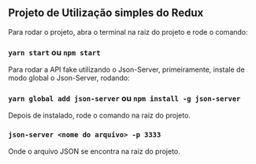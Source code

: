 ## Projeto de Utilização simples do Redux

Para rodar o projeto, abra o terminal na raiz do projeto e rode o comando:

### `yarn start` ou `npm start`

Para rodar a API fake utilizando o Json-Server, primeiramente, instale de modo global o Json-Server, rodando:

### `yarn global add json-server` ou `npm install -g json-server`

Depois de instalado, rode o comando na raiz do projeto.

### `json-server <nome do arquivo> -p 3333`

Onde o arquivo JSON se encontra na raiz do projeto.

